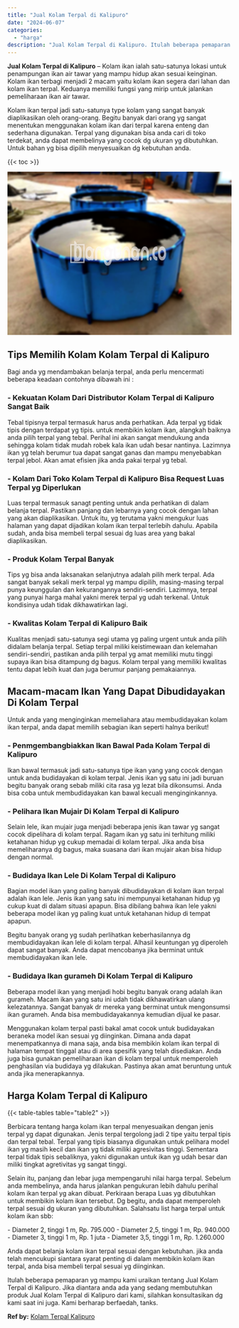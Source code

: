 ```yaml
---
title: "Jual Kolam Terpal di Kalipuro"
date: "2024-06-07"
categories: 
  - "harga"
description: "Jual Kolam Terpal di Kalipuro. Itulah beberapa pemaparan yg mampu kami uraikan tentang Jual Kolam Terpal di Kalipuro. Jika diantara anda ada yang sedang memb..."
---
```


**Jual Kolam Terpal di Kalipuro** – Kolam ikan ialah satu-satunya lokasi untuk penampungan ikan air tawar yang mampu hidup akan sesuai keinginan. Kolam ikan terbagi menjadi 2 macam yaitu kolam ikan segera dari lahan dan kolam ikan terpal. Keduanya memiliki fungsi yang mirip untuk jalankan pemeliharaan ikan air tawar.

Kolam ikan terpal jadi satu-satunya type kolam yang sangat banyak diaplikasikan oleh orang-orang. Begitu banyak dari orang yg sangat menentukan menggunakan kolam ikan dari terpal karena enteng dan sederhana digunakan. Terpal yang digunakan bisa anda cari di toko terdekat, anda dapat membelinya yang cocok dg ukuran yg dibutuhkan. Untuk bahan yg bisa dipilih menyesuaikan dg kebutuhan anda.

{{< toc >}}

![Jual Kolam Terpal di Kalipuro](/images/jual-kolam-terpal-18.png)

## Tips Memilih Kolam Kolam Terpal di Kalipuro

Bagi anda yg mendambakan belanja terpal, anda perlu mencermati beberapa keadaan contohnya dibawah ini :

### \- Kekuatan Kolam Dari Distributor Kolam Terpal di Kalipuro Sangat Baik

Tebal tipisnya terpal termasuk harus anda perhatikan. Ada terpal yg tidak tipis dengan terdapat yg tipis. untuk membikin kolam ikan, alangkah baiknya anda pilih terpal yang tebal. Perihal ini akan sangat mendukung anda sehingga kolam tidak mudah robek kala ikan udah besar nantinya. Lazimnya ikan yg telah berumur tua dapat sangat ganas dan mampu menyebabkan terpal jebol. Akan amat efisien jika anda pakai terpal yg tebal.

### \- Kolam Dari Toko Kolam Terpal di Kalipuro Bisa Request Luas Terpal yg Diperlukan

Luas terpal termasuk sanagt penting untuk anda perhatikan di dalam belanja terpal. Pastikan panjang dan lebarnya yang cocok dengan lahan yang akan diaplikasikan. Untuk itu, yg terutama yakni mengukur luas halaman yang dapat dijadikan kolam ikan terpal terlebih dahulu. Apabila sudah, anda bisa membeli terpal sesuai dg luas area yang bakal diaplikasikan.

### \- Produk Kolam Terpal Banyak

Tips yg bisa anda laksanakan selanjutnya adalah pilih merk terpal. Ada sangat banyak sekali merk terpal yg mampu dipilih, masing-masing terpal punya keunggulan dan kekurangannya sendiri-sendiri. Lazimnya, terpal yang punyai harga mahal yakni merek terpal yg udah terkenal. Untuk kondisinya udah tidak dikhawatirkan lagi.

### \- Kwalitas Kolam Terpal di Kalipuro Baik

Kualitas menjadi satu-satunya segi utama yg paling urgent untuk anda pilih didalam belanja terpal. Setiap terpal miliki keistimewaan dan kelemahan sendiri-sendiri, pastikan anda pilih terpal yg amat memiliki mutu tinggi supaya ikan bisa ditampung dg bagus. Kolam terpal yang memiliki kwalitas tentu dapat lebih kuat dan juga berumur panjang pemakaiannya.

## Macam-macam Ikan Yang Dapat Dibudidayakan Di Kolam Terpal

Untuk anda yang menginginkan memeliahara atau membudidayakan kolam ikan terpal, anda dapat memilih sebagian ikan seperti halnya berikut!

### \- Penmgembangbiakkan Ikan Bawal Pada Kolam Terpal di Kalipuro

Ikan bawal termasuk jadi satu-satunya tipe ikan yang yang cocok dengan untuk anda budidayakan di kolam terpal. Jenis ikan yg satu ini jadi buruan begitu banyak orang sebab miliki cita rasa yg lezat bila dikonsumsi. Anda bisa coba untuk membudidayakan kan bawal kecuali menginginkannya.

### \- Pelihara Ikan Mujair Di Kolam Terpal di Kalipuro

Selain lele, ikan mujair juga menjadi beberapa jenis ikan tawar yg sangat cocok dipelihara di kolam terpal. Ragam ikan yg satu ini terhitung miliki ketahanan hidup yg cukup memadai di kolam terpal. Jika anda bisa memeliharanya dg bagus, maka suasana dari ikan mujair akan bisa hidup dengan normal.

### \- Budidaya Ikan Lele Di Kolam Terpal di Kalipuro

Bagian model ikan yang paling banyak dibudidayakan di kolam ikan terpal adalah ikan lele. Jenis ikan yang satu ini mempunyai ketahanan hidup yg cukup kuat di dalam situasi apapun. Bisa dibilang bahwa ikan lele yakni beberapa model ikan yg paling kuat untuk ketahanan hidup di tempat apapun.

Begitu banyak orang yg sudah perlihatkan keberhasilannya dg membudidayakan ikan lele di kolam terpal. Alhasil keuntungan yg diperoleh dapat sangat banyak. Anda dapat mencobanya jika berminat untuk membudidayakan ikan lele.

### \- Budidaya Ikan gurameh Di Kolam Terpal di Kalipuro

Beberapa model ikan yang menjadi hobi begitu banyak orang adalah ikan gurameh. Macam ikan yang satu ini udah tidak dikhawatirkan ulang kelezatannya. Sangat banyak dr mereka yang berminat untuk mengonsumsi ikan gurameh. Anda bisa membudidayakannya kemudian dijual ke pasar.

Menggunakan kolam terpal pasti bakal amat cocok untuk budidayakan beraneka model ikan sesuai yg diinginkan. Dimana anda dapat menempatkannya di mana saja, anda bisa membikin kolam ikan terpal di halaman tempat tinggal atau di area spesifik yang telah disediakan. Anda juga bisa gunakan pemeliharaan ikan di kolam terpal untuk memperoleh penghasilan via budidaya yg dilakukan. Pastinya akan amat beruntung untuk anda jika menerapkannya.

## Harga Kolam Terpal di Kalipuro

{{< table-tables table="table2" >}}

Berbicara tentang harga kolam ikan terpal menyesuaikan dengan jenis terpal yg dapat digunakan. Jenis terpal tergolong jadi 2 tipe yaitu terpal tipis dan terpal tebal. Terpal yang tipis biasanya digunakan untuk pelihara model ikan yg masih kecil dan ikan yg tidak miliki agresivitas tinggi. Sementara terpal tidak tipis sebaliknya, yakni digunakan untuk ikan yg udah besar dan miliki tingkat agretivitas yg sangat tinggi.

Selain itu, panjang dan lebar juga mempengaruhi nilai harga terpal. Sebelum anda membelinya, anda harus jalankan pengukuran lebih dahulu perihal kolam ikan terpal yg akan dibuat. Perkiraan berapa Luas yg dibutuhkan untuk membikin kolam ikan tersebut. Dg begitu, anda dapat memperoleh terpal sesuai dg ukuran yang dibutuhkan. Salahsatu list harga terpal untuk kolam ikan sbb:

\- Diameter 2, tinggi 1 m, Rp. 795.000 - Diameter 2,5, tinggi 1 m, Rp. 940.000 - Diameter 3, tinggi 1 m, Rp. 1 juta - Diameter 3,5, tinggi 1 m, Rp. 1.260.000

Anda dapat belanja kolam ikan terpal sesuai dengan kebutuhan. jika anda telah mencukupi siantara syarat penting di dalam membikin kolam ikan terpal, anda bisa membeli terpal sesuai yg diinginkan.

Itulah beberapa pemaparan yg mampu kami uraikan tentang Jual Kolam Terpal di Kalipuro. Jika diantara anda ada yang sedang membutuhkan produk Jual Kolam Terpal di Kalipuro dari kami, silahkan konsultasikan dg kami saat ini juga. Kami berharap berfaedah, tanks.

**Ref by:** [Kolam Terpal Kalipuro](https://id.wikipedia.org/wiki/Kolam)
